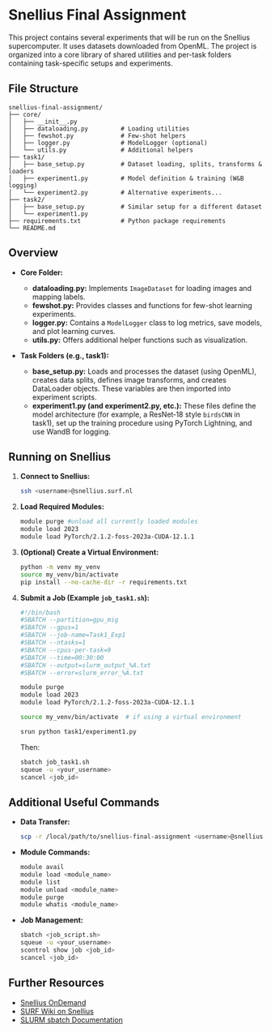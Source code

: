 # Snellius Final Assignment

This project contains several experiments that will be run on the Snellius supercomputer. It uses datasets downloaded from OpenML. The project is organized into a core library of shared utilities and per-task folders containing task-specific setups and experiments.

## File Structure

```
snellius-final-assignment/
├── core/
│   ├── __init__.py
│   ├── dataloading.py         # Loading utilities
│   ├── fewshot.py             # Few-shot helpers
│   ├── logger.py              # ModelLogger (optional)
│   └── utils.py               # Additional helpers
├── task1/
│   ├── base_setup.py          # Dataset loading, splits, transforms & loaders
│   ├── experiment1.py         # Model definition & training (W&B logging)
│   └── experiment2.py         # Alternative experiments...
├── task2/
│   ├── base_setup.py          # Similar setup for a different dataset
│   └── experiment1.py
├── requirements.txt           # Python package requirements
└── README.md
```

## Overview

- **Core Folder:**

  - **dataloading.py:** Implements `ImageDataset` for loading images and mapping labels.
  - **fewshot.py:** Provides classes and functions for few-shot learning experiments.
  - **logger.py:** Contains a `ModelLogger` class to log metrics, save models, and plot learning curves.
  - **utils.py:** Offers additional helper functions such as visualization.

- **Task Folders (e.g., task1):**
  - **base_setup.py:** Loads and processes the dataset (using OpenML), creates data splits, defines image transforms, and creates DataLoader objects. These variables are then imported into experiment scripts.
  - **experiment1.py (and experiment2.py, etc.):** These files define the model architecture (for example, a ResNet‑18 style `birdsCNN` in task1), set up the training procedure using PyTorch Lightning, and use WandB for logging.

## Running on Snellius

1. **Connect to Snellius:**

   ```bash
   ssh <username>@snellius.surf.nl
   ```

2. **Load Required Modules:**

   ```bash
   module purge #unload all currently loaded modules
   module load 2023
   module load PyTorch/2.1.2-foss-2023a-CUDA-12.1.1
   ```

3. **(Optional) Create a Virtual Environment:**

   ```bash
   python -m venv my_venv
   source my_venv/bin/activate
   pip install --no-cache-dir -r requirements.txt
   ```

4. **Submit a Job (Example `job_task1.sh`):**

   ```bash
   #!/bin/bash
   #SBATCH --partition=gpu_mig
   #SBATCH --gpus=1
   #SBATCH --job-name=Task1_Exp1
   #SBATCH --ntasks=1
   #SBATCH --cpus-per-task=9
   #SBATCH --time=00:30:00
   #SBATCH --output=slurm_output_%A.txt
   #SBATCH --error=slurm_error_%A.txt

   module purge
   module load 2023
   module load PyTorch/2.1.2-foss-2023a-CUDA-12.1.1

   source my_venv/bin/activate  # if using a virtual environment

   srun python task1/experiment1.py
   ```

   Then:

   ```bash
   sbatch job_task1.sh
   squeue -u <your_username>
   scancel <job_id>
   ```

## Additional Useful Commands

- **Data Transfer:**

  ```bash
  scp -r /local/path/to/snellius-final-assignment <username>@snellius.surf.nl:$HOME/
  ```

- **Module Commands:**

  ```bash
  module avail
  module load <module_name>
  module list
  module unload <module_name>
  module purge
  module whatis <module_name>
  ```

- **Job Management:**
  ```bash
  sbatch <job_script.sh>
  squeue -u <your_username>
  scontrol show job <job_id>
  scancel <job_id>
  ```

## Further Resources

- [Snellius OnDemand](https://ondemand.snellius.surf.nl/)
- [SURF Wiki on Snellius](https://servicedesk.surf.nl/wiki/display/WIKI/Snellius)
- [SLURM sbatch Documentation](https://slurm.schedmd.com/sbatch.html)
